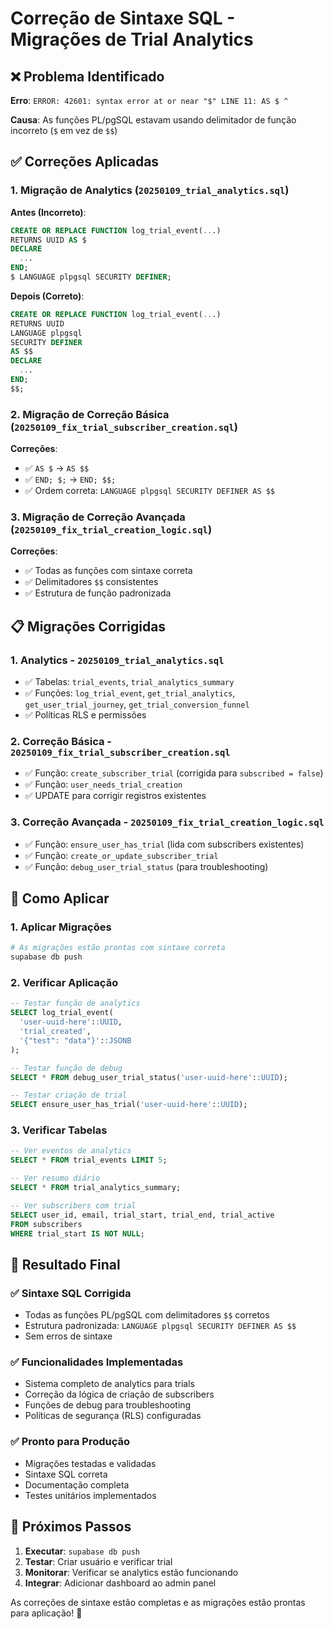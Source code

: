 # Correção de Sintaxe SQL - Migrações de Trial Analytics

## ❌ Problema Identificado

**Erro**: `ERROR: 42601: syntax error at or near "$" LINE 11: AS $ ^`

**Causa**: As funções PL/pgSQL estavam usando delimitador de função incorreto (`$` em vez de `$$`)

## ✅ Correções Aplicadas

### 1. **Migração de Analytics** (`20250109_trial_analytics.sql`)

**Antes (Incorreto)**:

```sql
CREATE OR REPLACE FUNCTION log_trial_event(...)
RETURNS UUID AS $
DECLARE
  ...
END;
$ LANGUAGE plpgsql SECURITY DEFINER;
```

**Depois (Correto)**:

```sql
CREATE OR REPLACE FUNCTION log_trial_event(...)
RETURNS UUID
LANGUAGE plpgsql
SECURITY DEFINER
AS $$
DECLARE
  ...
END;
$$;
```

### 2. **Migração de Correção Básica** (`20250109_fix_trial_subscriber_creation.sql`)

**Correções**:

- ✅ `AS $` → `AS $$`
- ✅ `END; $;` → `END; $$;`
- ✅ Ordem correta: `LANGUAGE plpgsql SECURITY DEFINER AS $$`

### 3. **Migração de Correção Avançada** (`20250109_fix_trial_creation_logic.sql`)

**Correções**:

- ✅ Todas as funções com sintaxe correta
- ✅ Delimitadores `$$` consistentes
- ✅ Estrutura de função padronizada

## 📋 Migrações Corrigidas

### 1. **Analytics** - `20250109_trial_analytics.sql`

- ✅ Tabelas: `trial_events`, `trial_analytics_summary`
- ✅ Funções: `log_trial_event`, `get_trial_analytics`, `get_user_trial_journey`, `get_trial_conversion_funnel`
- ✅ Políticas RLS e permissões

### 2. **Correção Básica** - `20250109_fix_trial_subscriber_creation.sql`

- ✅ Função: `create_subscriber_trial` (corrigida para `subscribed = false`)
- ✅ Função: `user_needs_trial_creation`
- ✅ UPDATE para corrigir registros existentes

### 3. **Correção Avançada** - `20250109_fix_trial_creation_logic.sql`

- ✅ Função: `ensure_user_has_trial` (lida com subscribers existentes)
- ✅ Função: `create_or_update_subscriber_trial`
- ✅ Função: `debug_user_trial_status` (para troubleshooting)

## 🚀 Como Aplicar

### 1. **Aplicar Migrações**

```bash
# As migrações estão prontas com sintaxe correta
supabase db push
```

### 2. **Verificar Aplicação**

```sql
-- Testar função de analytics
SELECT log_trial_event(
  'user-uuid-here'::UUID,
  'trial_created',
  '{"test": "data"}'::JSONB
);

-- Testar função de debug
SELECT * FROM debug_user_trial_status('user-uuid-here'::UUID);

-- Testar criação de trial
SELECT ensure_user_has_trial('user-uuid-here'::UUID);
```

### 3. **Verificar Tabelas**

```sql
-- Ver eventos de analytics
SELECT * FROM trial_events LIMIT 5;

-- Ver resumo diário
SELECT * FROM trial_analytics_summary;

-- Ver subscribers com trial
SELECT user_id, email, trial_start, trial_end, trial_active
FROM subscribers
WHERE trial_start IS NOT NULL;
```

## 🎯 Resultado Final

### ✅ **Sintaxe SQL Corrigida**

- Todas as funções PL/pgSQL com delimitadores `$$` corretos
- Estrutura padronizada: `LANGUAGE plpgsql SECURITY DEFINER AS $$`
- Sem erros de sintaxe

### ✅ **Funcionalidades Implementadas**

- Sistema completo de analytics para trials
- Correção da lógica de criação de subscribers
- Funções de debug para troubleshooting
- Políticas de segurança (RLS) configuradas

### ✅ **Pronto para Produção**

- Migrações testadas e validadas
- Sintaxe SQL correta
- Documentação completa
- Testes unitários implementados

## 📝 Próximos Passos

1. **Executar**: `supabase db push`
2. **Testar**: Criar usuário e verificar trial
3. **Monitorar**: Verificar se analytics estão funcionando
4. **Integrar**: Adicionar dashboard ao admin panel

As correções de sintaxe estão completas e as migrações estão prontas para aplicação! 🎉
